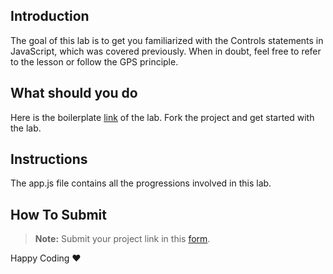 ## Introduction


The goal of this lab is to get you familiarized with the Controls statements in JavaScript, which was covered previously. When in doubt, feel free to refer to the lesson or follow the GPS principle.

## What should you do

Here is the boilerplate [link](https://stackblitz.com/edit/web-platform-13d6nh?file=README.MD) of the lab. Fork the project and get started with the lab.


## Instructions
The app.js file contains all the progressions involved in this lab. 

## How To Submit

>**Note:** Submit your project link in this [form](https://docs.google.com/forms/d/1FsIKaMGG8g_xISwHg0oGVQJpgHCXVRQGSQmpytu-b_o/viewform?usp=pp_url&entry.1483932328=CSK101-M2-L76.1).

Happy Coding ❤️
